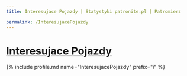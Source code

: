 ```yaml
---
title: Interesujace Pojazdy | Statystyki patronite.pl | Patromierz

permalink: /InteresujacePojazdy
---
```


# [Interesujace Pojazdy](https://patronite.pl/InteresujacePojazdy)

{% include profile.md name="InteresujacePojazdy" prefix="i" %}
